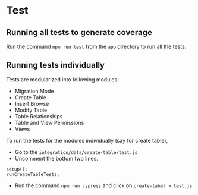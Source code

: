 # Test

## Running all tests to generate coverage

Run the command `npm run test` from the `app` directory to run all the tests.

## Running tests individually

Tests are modularized into following modules:

- Migration Mode
- Create Table
- Insert Browse
- Modify Table
- Table Relationships
- Table and View Permissions
- Views

To run the tests for the modules individually (say for create table),

- Go to the `integration/data/create-table/test.js`
- Uncomment the bottom two lines.

```
setup();
runCreateTableTests;
```

- Run the command `npm run cypress` and click on `create-tabel > test.js`

